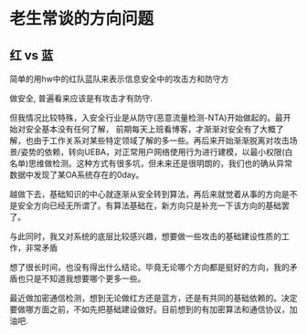 # 老生常谈的方向问题

## 红 vs 蓝

简单的用hw中的红队蓝队来表示信息安全中的攻击方和防守方

做安全, 普遍看来应该是有攻击才有防守. 

但我情况比较特殊，入安全行业是从防守(恶意流量检测-NTA)开始做起的。最开始对安全基本没有任何了解， 前期每天上班看博客，才渐渐对安全有了大概了解，也由于工作关系对某些特定领域了解的多一些。再后来开始渐渐脱离对攻击场景/姿势的依赖，转向UEBA，对正常用户网络使用行为进行建模，以最小权限(白名单)思维做检测。这种方式有很多坑，但未来还是很明朗的，我们也的确从异常数据中发现了某OA系统存在的0day。

越做下去，基础知识的中心就逐渐从安全转到算法，再后来就觉着从事的方向是不是安全方向已经无所谓了。有算法基础在，新方向只是补充一下该方向的基础罢了。

与此同时，我又对系统的底层比较感兴趣，想要做一些攻击的基础建设性质的工作，非常矛盾

想了很长时间，也没有得出什么结论。毕竟无论哪个方向都是挺好的方向，我的矛盾也只是不知道我想要哪个更多一些。

最近做加密通信检测，想到无论做红方还是蓝方，还是有共同的基础依赖的。决定要做哪方面之前，不如先把基础建设做好。目前想到的有加密算法和通信协议，加油吧.
